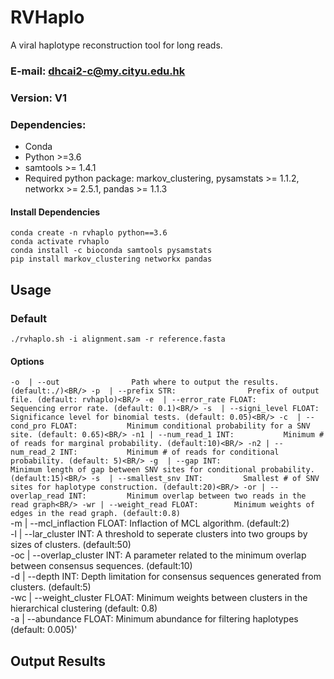 # RVHaplo
A viral haplotype reconstruction tool for long reads.



### E-mail: dhcai2-c@my.cityu.edu.hk
### Version: V1

### Dependencies:
* Conda
* Python >=3.6
* samtools >= 1.4.1
* Required python package: markov_clustering, pysamstats >= 1.1.2, networkx >= 2.5.1, pandas >= 1.1.3

#### Install Dependencies
`conda create -n rvhaplo python==3.6`<BR/>
`conda activate rvhaplo`<BR/>
`conda install -c bioconda samtools pysamstats`<BR/>
`pip install markov_clustering networkx pandas`<BR/>
####


## Usage

### Default
`./rvhaplo.sh -i alignment.sam -r reference.fasta`<BR/>

#### Options
`-o  | --out                Path where to output the results. (default:./)<BR/>
-p  | --prefix STR:                Prefix of output file. (default: rvhaplo)<BR/>
-e  | --error_rate FLOAT:         Sequencing error rate. (default: 0.1)<BR/>
-s  | --signi_level FLOAT:        Significance level for binomial tests. (default: 0.05)<BR/>
-c  | --cond_pro FLOAT:           Minimum conditional probability for a SNV site. (default: 0.65)<BR/>
-n1 | --num_read_1 INT:           Minimum # of reads for marginal probability. (default:10)<BR/>
-n2 | --num_read_2 INT:           Minimum # of reads for conditional probability. (default: 5)<BR/>
-g  | --gap INT:                  Minimum length of gap between SNV sites for conditional probability. (default:15)<BR/>
-s  | --smallest_snv INT:         Smallest # of SNV sites for haplotype construction. (default:20)<BR/>
-or | --overlap_read INT:         Minimum overlap between two reads in the read graph<BR/>
-wr | --weight_read FLOAT:        Minimum weights of edges in the read graph. (default:0.8)`<BR/>
-m  | --mcl_inflaction FLOAT:     Inflaction of MCL algorithm. (default:2)<BR/>
-l  | --lar_cluster INT:          A threshold to seperate clusters into two groups by sizes of clusters. (default:50)<BR/>
-oc | --overlap_cluster INT:      A parameter related to the minimum overlap between consensus sequences. (default:10)<BR/>
-d  | --depth INT:                Depth limitation for consensus sequences generated from clusters. (default:5)<BR/>
-wc | --weight_cluster FLOAT:     Minimum weights between clusters in the hierarchical clustering (default: 0.8)<BR/>
-a  | --abundance FLOAT:          Minimum abundance for filtering haplotypes (default: 0.005)'<BR/>
####

## Output Results
